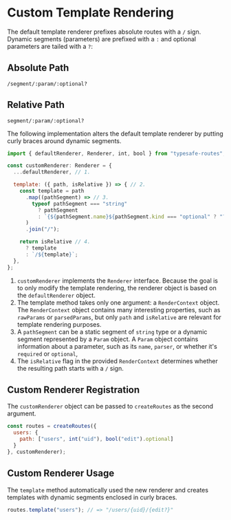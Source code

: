 # Custom Template Rendering

The default template renderer prefixes absolute routes with a `/` sign. Dynamic segments (parameters) are prefixed with a `:` and optional parameters are tailed with a `?`:

<!-- tabs:start -->

## **Absolute Path**

```
/segment/:param/:optional? 
```

## **Relative Path**

```
segment/:param/:optional? 
```
<!-- tabs:end -->

The following implementation alters the default template renderer by putting curly braces around dynamic segments.

``` js
import { defaultRenderer, Renderer, int, bool } from "typesafe-routes";

const customRenderer: Renderer = {
  ...defaultRenderer, // 1.

  template: ({ path, isRelative }) => { // 2.
    const template = path
      .map((pathSegment) => // 3.
        typeof pathSegment === "string"
          ? pathSegment
          : `{${pathSegment.name}${pathSegment.kind === "optional" ? "?" : ""}}`
      )
      .join("/");

    return isRelative // 4.
      ? template
      : `/${template}`;
  },
};
```

1. `customRenderer` implements the `Renderer` interface. Because the goal is to only modify the template rendering, the renderer object is based on the `defaultRenderer` object.
2. The template method takes only one argument: a `RenderContext` object. The `RenderContext` object contains many interesting properties, such as `rawParams` or `parsedParams`, but only `path` and `isRelative` are relevant for template rendering purposes.
3. A `pathSegment` can be a static segment of `string` type or a dynamic segment represented by a `Param` object. A `Param` object contains information about a parameter, such as its `name`, `parser`, or whether it's `required` or `optional`, 
4. The `isRelative` flag in the provided `RenderContext` determines whether the resulting path starts with a `/` sign. 

<!-- tabs:start -->


## **Custom Renderer Registration**

The `customRenderer` object can be passed to `createRoutes` as the second argument.

``` js
const routes = createRoutes({
  users: {
    path: ["users", int("uid"), bool("edit").optional]
  }
}, customRenderer);
```

## **Custom Renderer Usage**

The `template` method automatically used the new renderer and creates templates with dynamic segments enclosed in curly braces.

``` js
routes.template("users"); // => "/users/{uid}/{edit?}"
```
<!-- tabs:end -->
